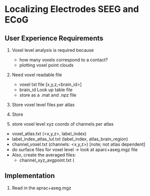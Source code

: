 # Localizing Electrodes SEEG and ECoG

## User Experience Requirements
1. Voxel level analysis is required because
    - how many voxels correspond to a contact?
    - plotting voxel point clouds
2. Need voxel readable file
    - voxel txt file [x,y,z,<brain_id>]
    - brain_id Look up table file
    - store as a .mat and .npz file
3. Store voxel level files per atlas
4. Store 

	
3. store voxel level xyz coords of channels per atlas
- voxel_atlas.txt (<x,y,z>, label_index)
- label_index_atlas_lut.txt (label_index, atlas_brain_region)
- channel_voxel.txt (channels: <x,y,z>) [note; not atlas dependent]
- do surface files for voxel level -> look at aparc+aseg.mgz file
- Also, create the averaged files:
	- channel_xyz_avgpoint.txt (

## Implementation
1. Read in the aprac+aseg.mgz

